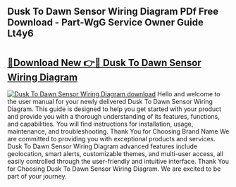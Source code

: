 ## Dusk To Dawn Sensor Wiring Diagram PDf Free Download - Part-WgG Service Owner Guide Lt4y6

# <h2><a href="http://dfsby49.blite.top/?on=Dusk+To+Dawn+Sensor+Wiring+Diagram">🔗Download New 👉🔴 Dusk To Dawn Sensor Wiring Diagram</a></h2>

[![Dusk To Dawn Sensor Wiring Diagram download](https://i.imgur.com/lujVjoI.png)](http://dfsby49.blite.top/?on=Dusk+To+Dawn+Sensor+Wiring+Diagram)
Hello and welcome to the user manual for your newly delivered Dusk To Dawn Sensor Wiring Diagram. This guide is designed to help you get started with your product and provide you with a thorough understanding of its features, functions, and capabilities. You will find instructions for installation, usage, maintenance, and troubleshooting. Thank You for Choosing Brand Name We are committed to providing you with exceptional products and services. Dusk To Dawn Sensor Wiring Diagram advanced features include geolocation, smart alerts, customizable themes, and multi-user access, all easily controlled through the user-friendly and intuitive interface. Thank You for Choosing Dusk To Dawn Sensor Wiring Diagram. We are excited to be part of your journey.
